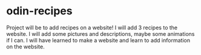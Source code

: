 # odin-recipes
Project will be to add recipes on a website!
I will add 3 recipes to the website.
I will add some pictures and descriptions, maybe some animations if I can.
I will have learned to make a website and learn to add information on the website. 